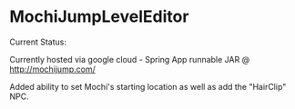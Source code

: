 # MochiJumpLevelEditor

Current Status:

Currently hosted via google cloud - Spring App runnable JAR @ http://mochijump.com/

Added ability to set Mochi's starting location as well as add the "HairClip" NPC.
